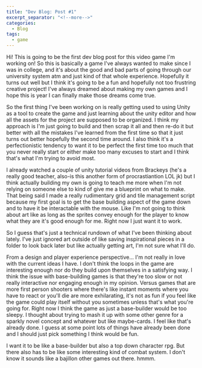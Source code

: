 ```yaml
---
title: "Dev Blog: Post #1"
excerpt_separator: "<!--more-->"
categories:
  - Blog
tags:
  - game
---
```


Hi! This is going to be the first dev blog post for this video game I'm working on! So this is basically a game I've always wanted to make since I was in college, and it's about the good and bad parts of going through our university system atm and just kind of that whole experience. Hopefully it turns out well but I think it's going to be a fun and hopefully not too frustring creative project! I've always dreamed about making my own games and I hope this is year I can finally make those dreams come true. 

So the first thing I've been working on is really getting used to using Unity as a tool to create the game and just learning about the unity editor and how all the assets for the project are supposed to be organized. I think my approach is I'm just going to build and then scrap it all and then re-do it but better with all the mistakes I've learned from the first time so that it just turns out better hopefully the second time around. I also think it's a perfectionistic tendency to want it to be perfect the first time too much that you never really start or either make too many excuses to start and I think that's what I'm trying to avoid most. 

I already watched a couple of unity tutorial videos from Brackeys (he's a really good teacher, also-is this another form of procrastiantion LOL jk) but I think actually building my own is going to teach me more when I'm not relying on someone else to kind of give me a blueprint on what to make. That being said I made a really rudimentary grid and tile management script because my first goal is to get the base building aspect of the game down and to have it be interactable with the mouse. Like I'm not going to think about art like as long as the sprites convey enough for the player to know what they are it's good enough for me. Right now I just want it to work. 

So I guess that's just a technical rundown of what I've been thinking about lately. I've just ignored art outside of like saving inspirational pieces in a folder to look back later but like actually getting art, I'm not sure what I'll do. 

From a design and player experience perspective... I'm not really in love with the current ideas I have. I don't think the loops in the game are interesting enough nor do they build upon themselves in a satisfying way. I think the issue with base-building games is that they're too slow or not really interactive nor engaging enough in my opinion. Versus games that are more first person shooters where there's like instant moments where you have to react or you'll die are more exhilarating, it's not as fun if you feel like the game could play itself without you sometimes unless that's what you're going for. Right now I think the game as just a base-builder would be too sleepy. I thought about trying to mash it up with some other genre for a sparkly novel concept and whatever but like maybe-cards. I feel like that's already done. I guess at some point lots of things have already been done and I should just pick something I think would be fun. 

I want it to be like a base-builder but also a top down character rpg. But there also has to be like some interesting kind of combat system. I don't know it sounds like a bajillon other games out there. hmmm.